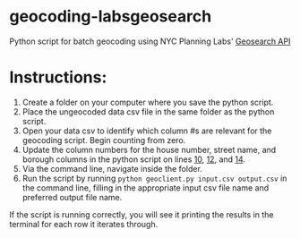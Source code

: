 # geocoding-labsgeosearch
Python script for batch geocoding using NYC Planning Labs' [Geosearch API](https://geosearch.planninglabs.nyc/)

# Instructions:
1. Create a folder on your computer where you save the python script.
2. Place the ungeocoded data csv file in the same folder as the python script.
3. Open your data csv to identify which column #s are relevant for the geocoding script. Begin counting from zero.
4. Update the column numbers for the house number, street name, and borough columns in the python script on lines [10](https://github.com/hannahkates/geocoding-labsgeosearch/blob/master/geosearch.py#L10), [12](https://github.com/hannahkates/geocoding-labsgeosearch/blob/master/geosearch.py#L12), and [14](https://github.com/hannahkates/geocoding-labsgeosearch/blob/master/geosearch.py#L14).
5. Via the command line, navigate inside the folder.
6. Run the script by running `python geoclient.py input.csv output.csv` in the command line, filling in the appropriate input csv file name and preferred output file name.

If the script is running correctly, you will see it printing the results in the terminal for each row it iterates through.